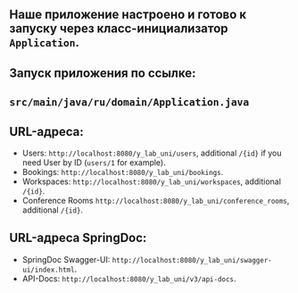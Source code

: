 Наше приложение настроено и готово к запуску через класс-инициализатор `Application`.
-

Запуск приложения по ссылке:
-
`src/main/java/ru/domain/Application.java`
-

URL-адреса:
-
- Users: `http://localhost:8080/y_lab_uni/users`, additional `/{id}` if you need User by ID (`users/1` for example).
- Bookings: `http://localhost:8080/y_lab_uni/bookings`.
- Workspaces: `http://localhost:8080/y_lab_uni/workspaces`, additional `/{id}`.
- Conference Rooms `http://localhost:8080/y_lab_uni/conference_rooms`, additional `/{id}`.

URL-адреса SpringDoc:
-
- SpringDoc Swagger-UI: `http://localhost:8080/y_lab_uni/swagger-ui/index.html`.
- API-Docs: `http://localhost:8080/y_lab_uni/v3/api-docs`.


